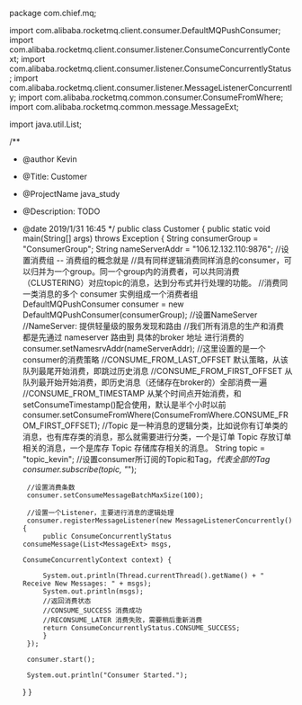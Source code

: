 package com.chief.mq;

import com.alibaba.rocketmq.client.consumer.DefaultMQPushConsumer;
import com.alibaba.rocketmq.client.consumer.listener.ConsumeConcurrentlyContext;
import com.alibaba.rocketmq.client.consumer.listener.ConsumeConcurrentlyStatus;
import com.alibaba.rocketmq.client.consumer.listener.MessageListenerConcurrently;
import com.alibaba.rocketmq.common.consumer.ConsumeFromWhere;
import com.alibaba.rocketmq.common.message.MessageExt;

import java.util.List;

/**
 * @author Kevin
 * @Title: Customer
 * @ProjectName java_study
 * @Description: TODO
 * @date 2019/1/31 16:45
 */
public class Customer {
    public static void main(String[] args) throws Exception {
        String consumerGroup = "ConsumerGroup";
        String nameServerAddr = "106.12.132.110:9876";
        //设置消费组 -- 消费组的概念就是
        //具有同样逻辑消费同样消息的consumer，可以归并为一个group。同一个group内的消费者，可以共同消费（CLUSTERING）对应topic的消息，达到分布式并行处理的功能。
        //消费同一类消息的多个 consumer 实例组成一个消费者组
        DefaultMQPushConsumer consumer = new DefaultMQPushConsumer(consumerGroup);
        //设置NameServer
        //NameServer: 提供轻量级的服务发现和路由
        //我们所有消息的生产和消费 都是先通过 nameserver 路由到 具体的broker 地址 进行消费的
        consumer.setNamesrvAddr(nameServerAddr);
        //这里设置的是一个consumer的消费策略
        //CONSUME_FROM_LAST_OFFSET 默认策略，从该队列最尾开始消费，即跳过历史消息
        //CONSUME_FROM_FIRST_OFFSET 从队列最开始开始消费，即历史消息（还储存在broker的）全部消费一遍
        //CONSUME_FROM_TIMESTAMP 从某个时间点开始消费，和setConsumeTimestamp()配合使用，默认是半个小时以前
        consumer.setConsumeFromWhere(ConsumeFromWhere.CONSUME_FROM_FIRST_OFFSET);
        //Topic 是一种消息的逻辑分类，比如说你有订单类的消息，也有库存类的消息，那么就需要进行分类，一个是订单 Topic 存放订单相关的消息，一个是库存 Topic 存储库存相关的消息。
        String topic = "topic_kevin";
        //设置consumer所订阅的Topic和Tag，*代表全部的Tag
        consumer.subscribe(topic, "*");

        //设置消费条数
        consumer.setConsumeMessageBatchMaxSize(100);

        //设置一个Listener，主要进行消息的逻辑处理
        consumer.registerMessageListener(new MessageListenerConcurrently() {
            public ConsumeConcurrentlyStatus consumeMessage(List<MessageExt> msgs,
                                                            ConsumeConcurrentlyContext context) {

            System.out.println(Thread.currentThread().getName() + " Receive New Messages: " + msgs);
            System.out.println(msgs);
            //返回消费状态
            //CONSUME_SUCCESS 消费成功
            //RECONSUME_LATER 消费失败，需要稍后重新消费
            return ConsumeConcurrentlyStatus.CONSUME_SUCCESS;
            }
        });

        consumer.start();

        System.out.println("Consumer Started.");
    }
}

